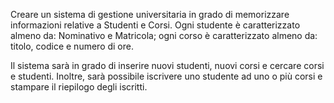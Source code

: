 Creare un sistema di gestione universitaria in grado di memorizzare informazioni relative a Studenti e Corsi.
Ogni studente è caratterizzato almeno da: Nominativo e Matricola; ogni corso è caratterizzato almeno da: titolo, codice e numero di ore.

Il sistema sarà in grado di inserire nuovi studenti, nuovi corsi e cercare corsi e studenti.
Inoltre, sarà possibile iscrivere uno studente ad uno o più corsi e stampare il riepilogo degli iscritti.

